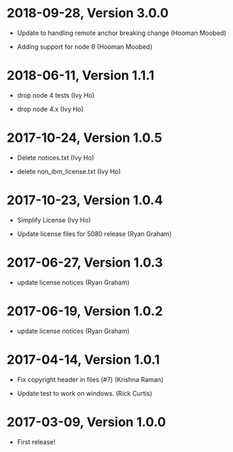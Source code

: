 2018-09-28, Version 3.0.0
=========================

 * Update to handling  remote anchor breaking change (Hooman Moobed)

 * Adding support for node 8 (Hooman Moobed)


2018-06-11, Version 1.1.1
=========================

 * drop node 4 tests (Ivy Ho)

 * drop node 4.x (Ivy Ho)


2017-10-24, Version 1.0.5
=========================

 * Delete notices.txt (Ivy Ho)

 * delete non_ibm_license.txt (Ivy Ho)


2017-10-23, Version 1.0.4
=========================

 * Simplify License (Ivy Ho)

 * Update license files for 5080 release (Ryan Graham)


2017-06-27, Version 1.0.3
=========================

 * update license notices (Ryan Graham)


2017-06-19, Version 1.0.2
=========================

 * update license notices (Ryan Graham)


2017-04-14, Version 1.0.1
=========================

 * Fix copyright header in files (#7) (Krishna Raman)

 * Update test to work on windows. (Rick Curtis)


2017-03-09, Version 1.0.0
=========================

 * First release!
